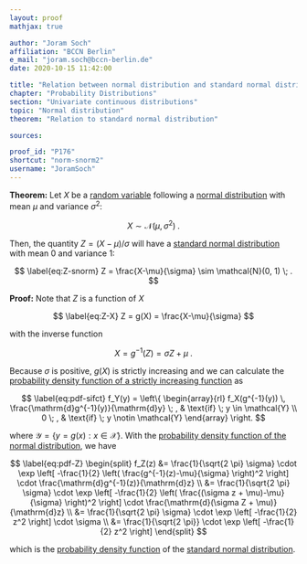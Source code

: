 ```yaml
---
layout: proof
mathjax: true

author: "Joram Soch"
affiliation: "BCCN Berlin"
e_mail: "joram.soch@bccn-berlin.de"
date: 2020-10-15 11:42:00

title: "Relation between normal distribution and standard normal distribution"
chapter: "Probability Distributions"
section: "Univariate continuous distributions"
topic: "Normal distribution"
theorem: "Relation to standard normal distribution"

sources:

proof_id: "P176"
shortcut: "norm-snorm2"
username: "JoramSoch"
---
```



**Theorem:** Let $X$ be a [random variable](/D/rvar) following a [normal distribution](/D/norm) with mean $\mu$ and variance $\sigma^2$:

$$ \label{eq:X-norm}
X \sim \mathcal{N}(\mu, \sigma^2) \; .
$$

Then, the quantity $Z = (X-\mu)/\sigma$ will have a [standard normal distribution](/D/snorm) with mean $0$ and variance $1$:

$$ \label{eq:Z-snorm}
Z = \frac{X-\mu}{\sigma} \sim \mathcal{N}(0, 1) \; .
$$


**Proof:** Note that $Z$ is a function of $X$

$$ \label{eq:Z-X}
Z = g(X) = \frac{X-\mu}{\sigma}
$$

with the inverse function

$$ \label{eq:X-Z}
X = g^{-1}(Z) = \sigma Z + \mu \; .
$$

Because $\sigma$ is positive, $g(X)$ is strictly increasing and we can calculate the [probability density function of a strictly increasing function](/P/pdf-sifct) as

$$ \label{eq:pdf-sifct}
f_Y(y) = \left\{
\begin{array}{rl}
f_X(g^{-1}(y)) \, \frac{\mathrm{d}g^{-1}(y)}{\mathrm{d}y} \; , & \text{if} \; y \in \mathcal{Y} \\
0 \; , & \text{if} \; y \notin \mathcal{Y}
\end{array}
\right.
$$

where $\mathcal{Y} = \left\lbrace y = g(x): x \in \mathcal{X} \right\rbrace$. With the [probability density function of the normal distribution](/P/norm-pdf), we have

$$ \label{eq:pdf-Z}
\begin{split}
f_Z(z) &= \frac{1}{\sqrt{2 \pi} \sigma} \cdot \exp \left[ -\frac{1}{2} \left( \frac{g^{-1}(z)-\mu}{\sigma} \right)^2 \right] \cdot \frac{\mathrm{d}g^{-1}(z)}{\mathrm{d}z} \\
&= \frac{1}{\sqrt{2 \pi} \sigma} \cdot \exp \left[ -\frac{1}{2} \left( \frac{(\sigma z + \mu)-\mu}{\sigma} \right)^2 \right] \cdot \frac{\mathrm{d}(\sigma Z + \mu)}{\mathrm{d}z} \\
&= \frac{1}{\sqrt{2 \pi} \sigma} \cdot \exp \left[ -\frac{1}{2} z^2 \right] \cdot \sigma \\
&= \frac{1}{\sqrt{2 \pi}} \cdot \exp \left[ -\frac{1}{2} z^2 \right]
\end{split}
$$

which is the [probability density function](/D/pdf) of the [standard normal distribution](/D/snorm).